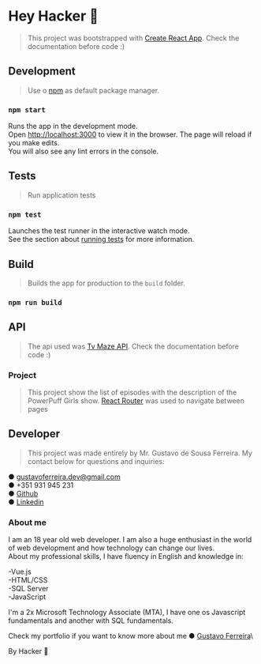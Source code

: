 # Hey Hacker 👋

> This project was bootstrapped with [Create React App](https://github.com/facebook/create-react-app). Check the documentation before code :)

## Development

> Use o [npm](https://www.npmjs.com/) as default package manager.


### `npm start`
Runs the app in the development mode. \
Open [http://localhost:3000](http://localhost:3000) to view it in the browser.
The page will reload if you make edits.\
You will also see any lint errors in the console.

## Tests

> Run application tests
### `npm test`
Launches the test runner in the interactive watch mode.\
See the section about [running tests](https://facebook.github.io/create-react-app/docs/running-tests) for more information.

## Build

> Builds the app for production to the `build` folder.

### `npm run build`

## API

> The api used was [Tv Maze API](https://www.tvmaze.com/api). Check the documentation before code :)

### Project

> This project show the list of episodes with the description of the PowerPuff Girls show. [React Router](https://reactrouter.com/) was used to navigate between pages

## Developer

> This project was made entirely by Mr. Gustavo de Sousa Ferreira. My contact below for questions and inquiries:

● gustavoferreira.dev@gmail.com\
● +351 931 945 231\
● [Github](https://github.com/gustavosf2003)\
● [Linkedin](https://www.linkedin.com/in/gustavo-de-sousa-ferreira-/?locale=en_US )

### About me
I am an 18 year old web developer. I am also a huge enthusiast in the world of web development and how technology can change our lives.\
About my professional skills, I have fluency in English and knowledge in:

-Vue.js\
-HTML/CSS \
-SQL Server\
-JavaScript 

I'm a 2x Microsoft Technology Associate (MTA), I have one os Javascript fundamentals and another with SQL fundamentals.

Check my portfolio if you want to know more about me
● [Gustavo Ferreira](https://gustavosf2003.github.io/Portfolio/)\

By Hacker 👋